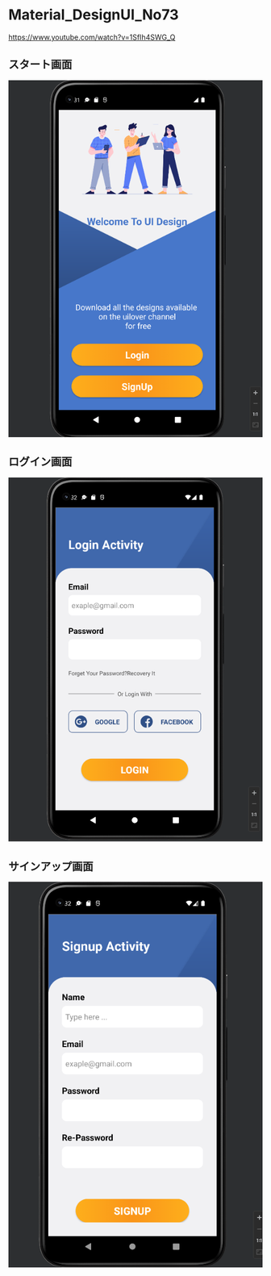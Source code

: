 # Material_DesignUI_No73
https://www.youtube.com/watch?v=1SfIh4SWG_Q

## スタート画面
![スタート画面](pitcure/start.png)
## ログイン画面
![ログイン画面](pitcure/login.png)
## サインアップ画面
![サインアップ画面](pitcure/signup.png)
